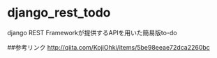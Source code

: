 # django_rest_todo
django REST Frameworkが提供するAPIを用いた簡易版to-do

##参考リンク
http://qiita.com/KojiOhki/items/5be98eeae72dca2260bc
